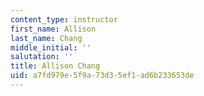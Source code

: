 ```yaml
---
content_type: instructor
first_name: Allison
last_name: Chang
middle_initial: ''
salutation: ''
title: Allison Chang
uid: a7fd979e-5f9a-73d3-5ef1-ad6b233653de
---
```


